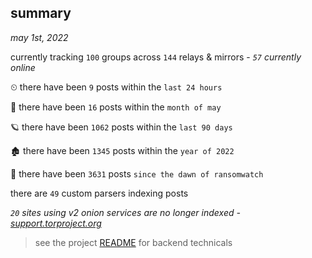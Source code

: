 
## summary
_may 1st, 2022_

currently tracking `100` groups across `144` relays & mirrors - _`57` currently online_

⏲ there have been `9` posts within the `last 24 hours`

🦈 there have been `16` posts within the `month of may`

🪐 there have been `1062` posts within the `last 90 days`

🏚 there have been `1345` posts within the `year of 2022`

🦕 there have been `3631` posts `since the dawn of ransomwatch`

there are `49` custom parsers indexing posts

_`20` sites using v2 onion services are no longer indexed - [support.torproject.org](https://support.torproject.org/onionservices/v2-deprecation/)_

> see the project [README](https://github.com/thetanz/ransomwatch#ransomwatch--) for backend technicals
